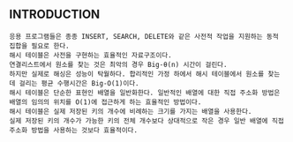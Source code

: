 ## INTRODUCTION
    
    
    응용 프로그램들은 종종 INSERT, SEARCH, DELETE와 같은 사전적 작업을 지원하는 동적 집합을 필요로 한다.
    해시 테이블은 사전을 구현하는 효율적인 자료구조이다. 
    연결리스트에서 원소를 찾는 것은 최악의 경우 Big-θ(n) 시간이 걸린다. 
    하지만 실제로 해싱은 성능이 탁월하다. 합리적인 가정 하에서 해시 테이블에서 원소를 찾는 데 걸리는 평균 수행시간은 Big-O(1)이다. 
    해시 테이블은 단순한 표현인 배열을 일반화한다. 일반적인 배열에 대한 직접 주소화 방법은 배열의 임의의 위치를 O(1)에 접근하게 하는 효율적인 방법이다. 
    해시 테이블은 실제 저장된 키의 개수에 비례하는 크기를 가지는 배열을 사용한다. 
    실제 저장된 키의 개수가 가능한 키의 전체 개수보다 상대적으로 작은 경우 일반 배열에 직접 주소화 방법을 사용하는 것보다 효율적이다. 
